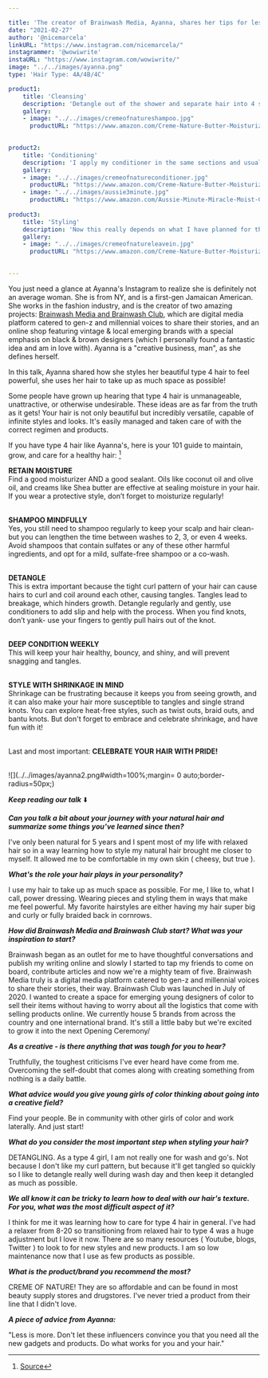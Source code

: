 ```yaml
---

title: 'The creator of Brainwash Media, Ayanna, shares her tips for less tangles & knots on type 4 hair.'
date: "2021-02-27"
author: '@nicemarcela' 
linkURL: "https://www.instagram.com/nicemarcela/"
instagrammer: '@wowiwrite'
instaURL: "https://www.instagram.com/wowiwrite/"
image: "../../images/ayanna.png"
type: 'Hair Type: 4A/4B/4C'

product1: 
    title: 'Cleansing'
    description: 'Detangle out of the shower and separate hair into 4 sections to make it easier to get to the scalp — I have super thick hair so this is very important. I will use the palm of my fingertips to scrub my scalp. I also have a scalp massager that I use occasionally. I am currently using the Creme of Nature mango + shea butter line but I am not really particular about my shampoo. I use a clarifying shampoo when I have a protective style in or if I have been heavy on the product. I also dont run away from Sulfates — sometimes you need them to get your scalp clean!'
    gallery:
    - image: "../../images/cremeofnatureshampoo.jpg"
      productURL: "https://www.amazon.com/Creme-Nature-Butter-Moisturizing-Shampoo/dp/B01KYFGXMY/ref=pd_vtp_1?pd_rd_w=araoO&pf_rd_p=5c360d95-bc02-444b-9d6e-b8f4fe9d33b5&pf_rd_r=5MNGED09CK5P7BX6421A&pd_rd_r=b9ed3fba-8947-4762-9b8e-f5318168b168&pd_rd_wg=E5WfW&pd_rd_i=B01KYFGXMY&psc=1"
 

product2: 
    title: 'Conditioning'
    description: 'I apply my conditioner in the same sections and usually let it sit on my scalp while I shower. I am currently using the Creme of Nature Mango and Shea butter conditioner but I love the Aussie Miracle Moist for a deep condition. Depending on how I am feeling I will twist my hair in the shower or use my Denman brush to really brush the conditioner in but I usually just use my hands.'
    gallery:
    - image: "../../images/cremeofnatureconditioner.jpg"
      productURL: "https://www.amazon.com/Creme-Nature-Butter-Moisturizing-Conditioner/dp/B01KYFNHOG/ref=pd_vtp_3?pd_rd_w=araoO&pf_rd_p=5c360d95-bc02-444b-9d6e-b8f4fe9d33b5&pf_rd_r=5MNGED09CK5P7BX6421A&pd_rd_r=b9ed3fba-8947-4762-9b8e-f5318168b168&pd_rd_wg=E5WfW&pd_rd_i=B01KYFNHOG&psc=1"
    - image: "../../images/aussie3minute.jpg"
      productURL: "https://www.amazon.com/Aussie-Minute-Miracle-Moist-Conditioner/dp/B000GCW1P4"
 
product3: 
    title: 'Styling'
    description: 'Now this really depends on what I have planned for the week. If I have somewhere to go the next day, I will usually apply a heat protectant, blowdry my hair, add my Creme of Nature Mango Shea Butter leave-in or whipped shea and mango butter from the beauty supply, and braid it in prep for a braidout the next day. If I am not in a rush, I will do the same thing but let it air dry. I usually use a little oil ( castor, olive, jojoba, and a lil peppermint ) on my scalp, ends, and edges for good measure.'
    gallery:
    - image: "../../images/cremeofnatureleavein.jpg"
      productURL: "https://www.amazon.com/Creme-Nature-Butter-Moisturizing-Conditioner/dp/B01KYFXUDO"

 
---  
```


You just need a glance at Ayanna's Instagram to realize she is definitely not an average woman. She is from NY, and is a first-gen Jamaican American. She works in the fashion industry, and is the creator of two amazing projects: [Brainwash Media and Brainwash Club](https://brainwash.media/), which are digital media platform catered to gen-z and millennial voices to share their stories, and an online shop featuring vintage & local emerging brands with a special emphasis on black & brown designers (which I personally found a fantastic idea and am in love with). Ayanna is a "creative business, man", as she defines herself.  

In this talk, Ayanna shared how she styles her beautiful type 4 hair to feel powerful, she uses her hair to take up as much space as possible!

Some people have grown up hearing that type 4 hair is unmanageable, unattractive, or otherwise undesirable. These ideas are as far from the truth as it gets! Your hair is not only beautiful but incredibly versatile, capable of infinite styles and looks. It's easily managed and taken care of with the correct regimen and products.   

If you have type 4 hair like Ayanna's, here is your 101 guide to maintain, grow, and care for a healthy hair: [^1]

**RETAIN MOISTURE**  
Find a good moisturizer AND a good sealant. Oils like coconut oil and olive oil, and creams like Shea butter are effective at sealing moisture in your hair. If you wear a protective style, don’t forget to moisturize regularly!  
<br>

**SHAMPOO MINDFULLY**  
Yes, you still need to shampoo regularly to keep your scalp and hair clean- but you can lengthen the time between washes to 2, 3, or even 4 weeks. Avoid shampoos that contain sulfates or any of these other harmful ingredients, and opt for a mild, sulfate-free shampoo or a co-wash.  
<br>

**DETANGLE**  
This is extra important because the tight curl pattern of your hair can cause hairs to curl and coil around each other, causing tangles. Tangles lead to breakage, which hinders growth. Detangle regularly and gently, use conditioners to add slip and help with the process. When you find knots, don’t yank- use your fingers to gently pull hairs out of the knot.   
<br>

**DEEP CONDITION WEEKLY**  
This will keep your hair healthy, bouncy, and shiny, and will prevent snagging and tangles.   
<br>

**STYLE WITH SHRINKAGE IN MIND**  
Shrinkage can be frustrating because it keeps you from seeing growth, and it can also make your hair more susceptible to tangles and single strand knots. You can explore heat-free styles, such as twist outs, braid outs, and bantu knots. But don't forget to embrace and celebrate shrinkage, and have fun with it!  
<br>

Last and most important: **CELEBRATE YOUR HAIR WITH PRIDE!**   
<br>

![](../../images/ayanna2.png#width=100%;margin= 0 auto;border-radius=50px;)


***Keep reading our talk*** ⬇️  


***Can you talk a bit about your journey with your natural hair and summarize some things you’ve learned since then?***  

I've only been natural for 5 years and I spent most of my life with relaxed hair so in a way learning how to style my natural hair brought me closer to myself. It allowed me to be comfortable in my own skin ( cheesy, but true ).  

***What's the role your hair plays in your personality?***  

I use my hair to take up as much space as possible. For me, I like to, what I call, power dressing. Wearing pieces and styling them in ways that make me feel powerful. My favorite hairstyles are either having my hair super big and curly or fully braided back in cornrows.   

***How did Brainwash Media and Brainwash Club start? What was your inspiration to start?***  

Brainwash began as an outlet for me to have thoughtful conversations and publish my writing online and slowly I started to tap my friends to come on board, contribute articles and now we're a mighty team of five. Brainwash Media truly is a digital media platform catered to gen-z and millennial voices to share their stories, their way. Brainwash Club was launched in July of 2020. I wanted to create a space for emerging young designers of color to sell their items without having to worry about all the logistics that come with selling products online. We currently house 5 brands from across the country and one international brand. It's still a little baby but we're excited to grow it into the next Opening Ceremony/  

***As a creative - is there anything that was tough for you to hear?***  

Truthfully,  the toughest criticisms I've ever heard have come from me. Overcoming the self-doubt that comes along with creating something from nothing is a daily battle.  

***What advice would you give young girls of color thinking about going into a creative field?***  

Find your people. Be in community with other girls of color and work laterally. And just start!  

***What do you consider the most important step when styling your hair?***  

DETANGLING. As a type 4 girl, I am not really one for wash and go's. Not because I don't like my curl pattern, but because it'll get tangled so quickly so I like to detangle really well during wash day and then keep it detangled as much as possible.  

***We all know it can be tricky to learn how to deal with our hair's texture. For you, what was the most difficult aspect of it?***  

I think for me it was learning how to care for type 4 hair in general. I've had a relaxer from 8-20 so transitioning from relaxed hair to type 4 was a huge adjustment but I love it now. There are so many resources ( Youtube, blogs, Twitter ) to look to for new styles and new products. I am so low maintenance now that I use as few products as possible.  

***What is the product/brand you recommend the most?***  

CREME OF NATURE! They are so affordable and can be found in most beauty supply stores and drugstores. I've never tried a product from their line that I didn't love.   

***A piece of advice from Ayanna:***  

"Less is more. Don't let these influencers convince you that you need all the new gadgets and products. Do what works for you and your hair." 


[^1]: [Source](https://naturallclub.com/blogs/the-naturall-club-blog/7-tips-to-maintain-grow-and-care-for-4c-hair)
 

